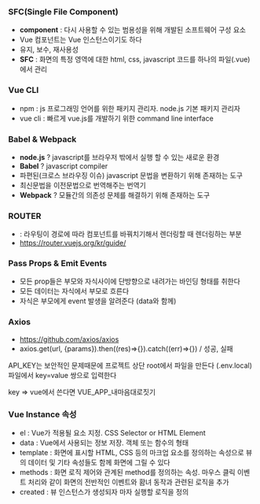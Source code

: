 ### SFC(Single File Component)

- **component** : 다시 사용할 수 있는 범용성을 위해 개발된 소프트웨어 구성 요소
- Vue 컴포넌트는 Vue 인스턴스이기도 하다
- 유지, 보수, 재사용성
- **SFC** : 화면의 특정 영역에 대한 html, css, javascript 코드를 하나의 파일(.vue)에서 관리

### Vue CLI

- npm : js 프로그래밍 언어를 위한 패키지 관리자.  node.js 기본 패키지 관리자
- vue cli : 빠르게 vue.js를 개발하기 위한 command line interface

### Babel & Webpack

- **node.js** ? javascript를 브라우저 밖에서 실행 할 수 있는 새로운 환경
- **Babel** ? javascript compiler
- 파편된(크로스 브라우징 이슈) javascript 문법을 변환하기 위해 존재하는 도구
- 최신문법을 이전문법으로 번역해주는 번역기
- **Webpack** ? 모듈간의 의존성 문제를 해결하기 위해 존재하는 도구

### ROUTER

- <router-view> : 라우팅이 경로에 따라 컴포넌트를 바꿔치기해서 렌더링할 때 렌더링하는 부분
- https://router.vuejs.org/kr/guide/

### Pass Props & Emit Events

- 모든 prop들은 부모와 자식사이에 단방향으로 내려가는 바인딩 형태를 취한다
- 모든 데이터는 자식에서 부모로 흐른다
- 자식은 부모에게 event 발생을 알려준다 (data와 함께)

### Axios

- https://github.com/axios/axios
- axios.get(url, {params}).then((res)⇒{}).catch((err)⇒{}) / 성공, 실패

API_KEY는 보안적인 문제때문에 프로젝트 상단 root에서 파일을 만든다 (.env.local) 파일에서 key=value 쌍으로 입력한다

key ⇒ vue에서 쓴다면 VUE_APP_내마음대로짓기

### Vue Instance 속성

- el : Vue가 적용될 요소 지정. CSS Selector or HTML Element
- data : Vue에서 사용되는 정보 저장. 객체 또는 함수의 형태
- template : 화면에 표시할 HTML, CSS 등의 마크업 요소를 정의하는 속성으로 뷰의 데이터 및 기타 속성들도 함께 화면에 그릴 수 있다
- methods : 화면 로직 제어와 관계된 method를 정의하는 속성. 마우스 클릭 이벤트 처리와 같이 화면의 전반적인 이벤트와 홤녀 동작과 관련된 로직을 추가
- created : 뷰 인스턴스가 생성되자 마자 실행할 로직을 정의